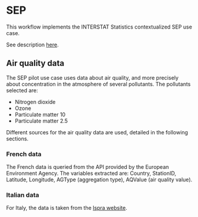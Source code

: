# SEP

This workflow implements the INTERSTAT Statistics contextualized SEP use case.

See description [here](https://github.com/INTERSTAT/Statistics-Contextualized/blob/main/test-case.md#support-for-environment-policies-sep).


## Air quality data

The SEP pilot use case uses data about air quality, and more precisely about concentration in the atmosphere of several pollutants. The pollutants selected are:

* Nitrogen dioxide
* Ozone
* Particulate matter 10
* Particulate matter 2.5

Different sources for the air quality data are used, detailed in the following sections.

### French data

The French data is queried from the API provided by the European Environment Agency. The variables extracted are: Country, StationID, Latitude, Longitude, AGType (aggregation type), AQValue (air quality value).

### Italian data

For Italy, the data is taken from the [Ispra website](https://annuario.isprambiente.it/).